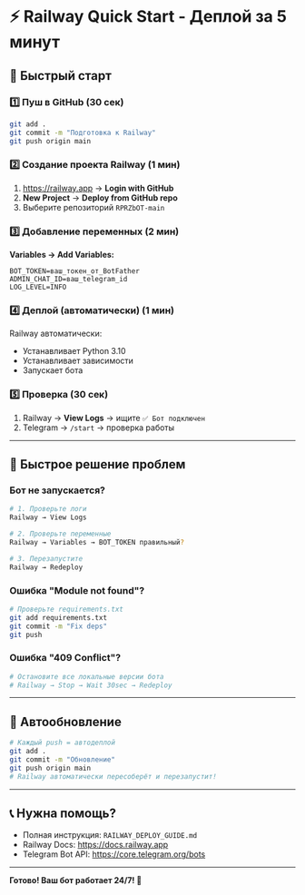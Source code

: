 # ⚡ Railway Quick Start - Деплой за 5 минут

## 🎯 Быстрый старт

### 1️⃣ Пуш в GitHub (30 сек)

```bash
git add .
git commit -m "Подготовка к Railway"
git push origin main
```

### 2️⃣ Создание проекта Railway (1 мин)

1. https://railway.app → **Login with GitHub**
2. **New Project** → **Deploy from GitHub repo**
3. Выберите репозиторий `RPRZbOT-main`

### 3️⃣ Добавление переменных (2 мин)

**Variables → Add Variables:**

```env
BOT_TOKEN=ваш_токен_от_BotFather
ADMIN_CHAT_ID=ваш_telegram_id
LOG_LEVEL=INFO
```

### 4️⃣ Деплой (автоматически) (1 мин)

Railway автоматически:
- Устанавливает Python 3.10
- Устанавливает зависимости
- Запускает бота

### 5️⃣ Проверка (30 сек)

1. Railway → **View Logs** → ищите `✅ Бот подключен`
2. Telegram → `/start` → проверка работы

---

## 🚨 Быстрое решение проблем

### Бот не запускается?

```bash
# 1. Проверьте логи
Railway → View Logs

# 2. Проверьте переменные
Railway → Variables → BOT_TOKEN правильный?

# 3. Перезапустите
Railway → Redeploy
```

### Ошибка "Module not found"?

```bash
# Проверьте requirements.txt
git add requirements.txt
git commit -m "Fix deps"
git push
```

### Ошибка "409 Conflict"?

```bash
# Остановите все локальные версии бота
# Railway → Stop → Wait 30sec → Redeploy
```

---

## 🔄 Автообновление

```bash
# Каждый push = автодеплой
git add .
git commit -m "Обновление"
git push origin main
# Railway автоматически пересоберёт и перезапустит!
```

---

## 📞 Нужна помощь?

- Полная инструкция: `RAILWAY_DEPLOY_GUIDE.md`
- Railway Docs: https://docs.railway.app
- Telegram Bot API: https://core.telegram.org/bots

---

**Готово! Ваш бот работает 24/7! 🎉**

